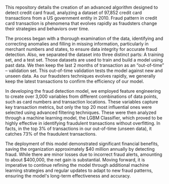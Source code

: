 This repository details the creation of an advanced algorithm designed to detect credit card fraud, analyzing a dataset of 97,852 credit card transactions from a US government entity in 2010. Fraud pattern in credit card transaction is phenomena that evolves rapidly as fraudsters change their strategies and behaviors over time.

The process began with a thorough examination of the data, identifying and correcting anomalies and filling in missing information, particularly in merchant numbers and states, to ensure data integrity for accurate fraud detection. Also, we separated the dataset into three distinct parts: A training set, and a test set. Those datasets are used to train and build a model using past data. We then keep the last 2 months of transaction as an “out-of-time” – validation set. This out-of-time validation tests the model against new and unseen data. As our fraudsters techniques evolves rapidly, we generally keep the latest transactions to confirm the efficiency of our model.

In developing the fraud detection model, we employed feature engineering to create over 3,000 variables from different combinations of data points, such as card numbers and transaction locations. These variables capture key transaction metrics, but only the top 20 most influential ones were selected using advanced filtering techniques. These were then analyzed through a machine learning model, the LGBM Classifier, which proved to be highly effective in identifying fraudulent transactions without overfitting. In facts, in the top 3% of transactions in our out-of-time (unseen data), it catches 73% of the fraudulent transactions.

The deployment of this model demonstrated significant financial benefits, saving the organization approximately $40 million annually by detecting fraud. While there are minor losses due to incorrect fraud alerts, amounting to about $400,000, the net gain is substantial. Moving forward, it is imperative to continue refining the model through additional machine learning strategies and regular updates to adapt to new fraud patterns, ensuring the model's long-term effectiveness and accuracy.


